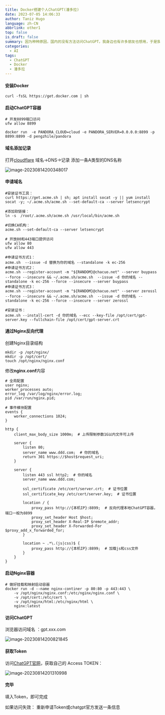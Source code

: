 ```yaml
---
title: Docker搭建个人ChatGPT(潘多拉)
date: 2023-07-05 14:06:33
author: Taniz Hugo
language: zh-CN
abbrlink: other1
top: false
is_draft: false
summary: 因为种种原因，国内的没有方法访问ChatGPT，我身边也有许多朋友也想用，于是我就用自己的服务器，搭建了个FakeGPT，让他们也能涌上
categories: 
  - AI
tags:
  - ChatGPT
  - Docker
  - 潘多拉
---
```




#### 安装Docker

```shell
curl -fsSL https://get.docker.com | sh
```



#### 启动ChatGPT容器

```shell
# 开发8899端口访问
ufw allow 8899

docker run  -e PANDORA_CLOUD=cloud -e PANDORA_SERVER=0.0.0.0:8899 -p 8899:8899 -d pengzhile/pandora
```



#### 域名添加记录

打开[cloudflare](https://dash.cloudflare.com/)  域名->DNS->记录
添加一条A类型的DNS名称

![image-20230814200348017](https://s2.loli.net/2023/08/21/NpziYf7yjcolGEX.png)



#### 申请域名

```shell
#安装证书工具：
curl https://get.acme.sh | sh; apt install socat -y || yum install socat -y; ~/.acme.sh/acme.sh --set-default-ca --server letsencrypt

#添加软链接：
ln -s  /root/.acme.sh/acme.sh /usr/local/bin/acme.sh

#切换CA机构： 
acme.sh --set-default-ca --server letsencrypt

# 开放80和443端口提供访问
ufw allow 80
ufw allow 443

#申请证书方式1： 
acme.sh  --issue -d 替换为你的域名 --standalone -k ec-256
#申请证书方式2： 
acme.sh --register-account -m "${RANDOM}@chacuo.net" --server buypass --force --insecure && ~/.acme.sh/acme.sh  --issue -d 你的域名 --standalone -k ec-256 --force --insecure --server buypass
#申请证书方式3：
acme.sh --register-account -m "${RANDOM}@chacuo.net" --server zerossl --force --insecure && ~/.acme.sh/acme.sh  --issue -d 你的域名 --standalone -k ec-256 --force --insecure --server zerossl

#安装证书：
acme.sh --install-cert -d 你的域名 --ecc --key-file /opt/cert/gpt-server.key --fullchain-file /opt/cert/gpt-server.crt
```



#### 通过Nginx反向代理

创建Nginx目录结构

```shell
mkdir -p /opt/nginx/
mkdir -p /opt/cert/
touch /opt/nginx/nginx.conf
```

修改**nginx.conf**内容

```nginx
# 全局配置
user nginx;
worker_processes auto;
error_log /var/log/nginx/error.log;
pid /var/run/nginx.pid;

# 事件模块配置
events {
    worker_connections 1024;
}

http {
    client_max_body_size 1000m;  # 上传限制参数1G以内文件可上传

    server {
        listen 80;
        server_name www.ddd.com;  # 你的域名
        return 301 https://$host$request_uri;
    }

    server {
        listen 443 ssl http2;  # 你的域名
        server_name www.ddd.com;

        ssl_certificate /etc/cert/server.crt;  # 证书位置
        ssl_certificate_key /etc/cert/server.key;  # 证书位置

        location / {
            proxy_pass http://{本机IP}:8899;  # 反向代理本地ChatGPT容器，端口一般为8899
            proxy_set_header Host $host;
            proxy_set_header X-Real-IP $remote_addr;
            proxy_set_header X-Forwarded-For $proxy_add_x_forwarded_for;
        }

        location ~ .*\.(js|css)$ {
            proxy_pass http://{本机IP}:8899;  # 加载js和css文件
        }
    }
}

```



#### 启动Nginx容器

```shell
# 做好挂载和映射启动容器
docker run -d --name nginx-continer -p 80:80 -p 443:443 \
	-v /opt/nginx/nginx.conf:/etc/nginx/nginx.conf \
	-v /opt/cert:/etc/cert \
	-v /opt/nginx/html:/etc/nginx/html \
	nginx:latest
```



#### 访问ChatGPT

浏览器访问域名 ：gpt.xxx.com

![image-20230814200821845](https://s2.loli.net/2023/08/21/pxPNVOrAbcLeEkI.png)



#### 获取Token

访问[ChatGPT官网](http://chat.openai.com/api/auth/session)，获取自己的 Access TOKEN：

![image-20230814201310998](https://s2.loli.net/2023/08/21/MyJItHrnsuR9Cel.png)



#### 完毕

填入Token，即可完成

如果访问失效：
重新申请Token或chatgpt官方发送一条信息

